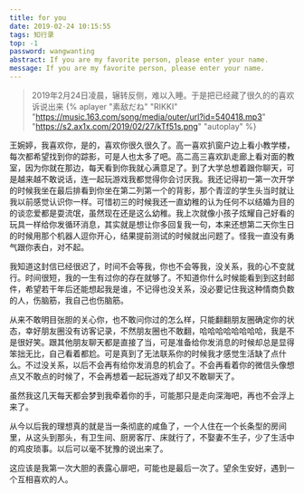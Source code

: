 ```yaml
---
title: for you
date: 2019-02-24 10:15:55
tags: 知行录
top: -1
password: wangwanting
abstract: If you are my favorite person, please enter your name.
message: If you are my favorite person, please enter your name.
---
```

> 2019年2月24日凌晨，辗转反侧，难以入睡。于是把已经藏了很久的的喜欢诉说出来
{% aplayer "素敌だね" "RIKKI" "https://music.163.com/song/media/outer/url?id=540418.mp3" "https://s2.ax1x.com/2019/02/27/kTf51s.png" "autoplay" %}

王婉婷，我喜欢你，是的，喜欢你很久很久了。高一喜欢扒窗户边上看小教学楼，每次都希望找到你的踪影，可是人也太多了吧。高二高三喜欢趴走廊上看对面的教室，因为你就在那边，每天看到你我就心满意足了。到了大学总想着跟你聊天，可是越来越不敢说话，连一起玩游戏我都觉得你会讨厌我。我还记得初一第一次开学的时候我坐在最后排看到你坐在第二列第一个的背影，那个青涩的学生头当时就让我以前感觉认识你一样。可惜初三的时候我还一直幼稚的认为任何不以结婚为目的的谈恋爱都是耍流氓，虽然现在还是这么幼稚。我上次就像小孩子炫耀自己好看的玩具一样给你发循环消息，其实就是想让你多回复我一句，本来还想第二天你生日的时候用那个机器人逗你开心，结果提前测试的时候就出问题了。怪我一直没有勇气跟你表白，对不起。

我知道这封信已经很迟了，时间不会等我，你也不会等我，没关系，我的心不变就行。时间很短，我的一生有过你的存在就够了。不知道你什么时候能看到到这封邮件，希望若干年后还能想起我是谁，不记得也没关系，没必要记住我这种情商负数的人，伤脑筋，我自己也伤脑筋。

从来不敢明目张胆的关心你，也不敢问你过的怎么样，只能翻翻朋友圈确定你的状态，幸好朋友圈没有访客记录，不然朋友圈也不敢翻，哈哈哈哈哈哈哈哈，我是不是很好笑。跟其他朋友聊天都是直接了当，可是准备给你发消息的时候却总是显得笨拙无比，自己看着都尬。可是真到了无法联系你的时候我才感觉生活缺了点什么。不过没关系，以后不会再有给你发消息的机会了。不会再看着你的微信头像想点又不敢点的时候了，不会再想着一起玩游戏了却又不敢聊天了。

虽然我这几天每天都会梦到我牵着你的手，可能那只是走向深海吧，再也不会浮上来了。

从今以后我的理想真的就是当一条彻底的咸鱼了，一个人住在一个长条型的房间里，从这头到那头，有卫生间、厨房客厅、床就行了，不娶妻不生子，少了生活中的鸡皮琐事。以后可以毫不犹豫的说出来了。

​       这应该是我第一次大胆的表露心扉吧，可能也是最后一次了。望余生安好，遇到一个互相喜欢的人。